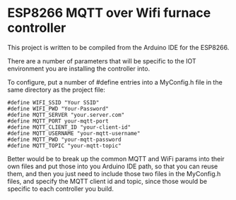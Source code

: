 # ESP8266 MQTT over Wifi furnace controller

This project is written to be compiled from the Arduino IDE for the ESP8266.

There are a number of parameters that will be specific to the IOT environment you are installing the controller into.

To configure, put a number of #define entries into a MyConfig.h file in the same directory as the project file:

```
#define WIFI_SSID "Your SSID"
#define WIFI_PWD "Your-Password"
#define MQTT_SERVER "your.server.com"
#define MQTT_PORT your-mqtt-port
#define MQTT_CLIENT_ID "your-client-id"
#define MQTT_USERNAME "your-mqtt-username"
#define MQTT_PWD "your-mqtt-password
#define MQTT_TOPIC "your-mqtt-topic"
```

Better would be to break up the common MQTT and WiFi params into their own files and put those into you Arduino IDE path, so that you can reuse them, and then you just need to include those two files in the MyConfig.h files, and specify the MQTT client id and topic, since those would be specific to each controller you build.
